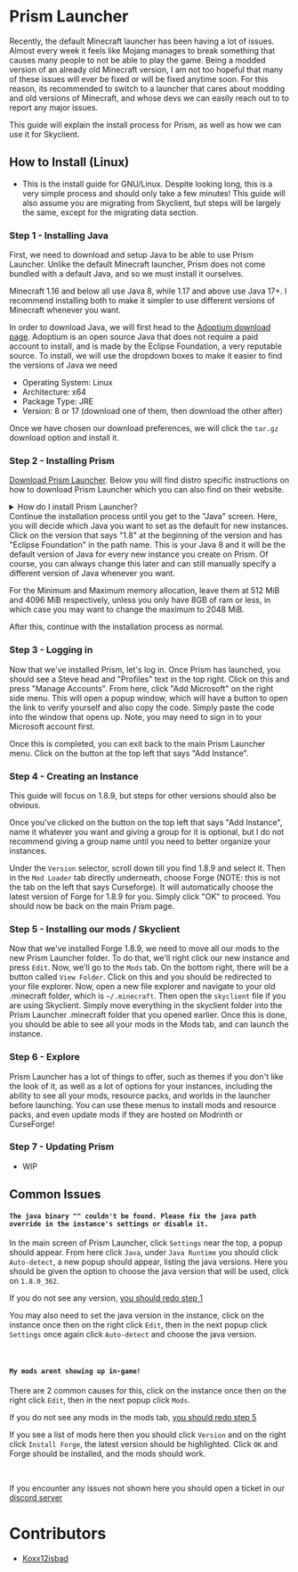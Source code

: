 # Prism Launcher

Recently, the default Minecraft launcher has been having a lot of issues. Almost every week it feels like Mojang manages to break something that causes many people to not be able to play the game. Being a modded version of an already old Minecraft version, I am not too hopeful that many of these issues will ever be fixed or will be fixed anytime soon. For this reason, its recommended to switch to a launcher that cares about modding and old versions of Minecraft, and whose devs we can easily reach out to to report any major issues.

This guide will explain the install process for Prism, as well as how we can use it for Skyclient.

## How to Install (Linux)

- This is the install guide for GNU/Linux. Despite looking long, this is a very simple process and should only take a few minutes! This guide will also assume you are migrating from Skyclient, but steps will be largely the same, except for the migrating data section.

### Step 1 - Installing Java

First, we need to download and setup Java to be able to use Prism Launcher. Unlike the default Minecraft launcher, Prism does not come bundled with a default Java, and so we must install it ourselves.

Minecraft 1.16 and below all use Java 8, while 1.17 and above use Java 17+. I recommend installing both to make it simpler to use different versions of Minecraft whenever you want.

In order to download Java, we will first head to the [Adoptium download page](https://adoptium.net/temurin/releases). Adoptium is an open source Java that does not require a paid account to install, and is made by the Eclipse Foundation, a very reputable source. To install, we will use the dropdown boxes to make it easier to find the versions of Java we need

- Operating System: Linux
- Architecture: x64
- Package Type: JRE
- Version: 8 or 17 (download one of them, then download the other after)

Once we have chosen our download preferences, we will click the `tar.gz` download option and install it.

### Step 2 - Installing Prism

[Download Prism Launcher](https://prismlauncher.org/download/linux). Below you will find distro specific instructions on how to download Prism Launcher which you can also find on their website.

<details>
<summary>How do I install Prism Launcher?</summary>
Below you will find distro specific instruction on how to install Prism.
<br>
If you don't know what distro you're using you probably shouldn't be using Linux.
    <details>
    <summary>Flatpak (most distros)</summary>
    <a class="button type-link" href="https://flathub.org/apps/details/org.prismlauncher.PrismLauncher" target="_blank">Install from FlatHub</a>
    </details>
    <details>
    <summary>Alpine Linux</summary>
    <a class="button type-link" href="https://pkgs.alpinelinux.org/packages?name=prismlauncher" target="_blank"> APK Packages</a> are available on Alpine Linux Edge for multiple architectures
    ```bash
    apk add prismlauncher
    ```
    </details>
    <details>
    <summary>Arch Linux</summary>
    There are several AUR packages available:
    <br>
<a class="button type-link" href="https://aur.archlinux.org/packages/prismlauncher" target="_blank">prismlauncher</a>
<br>
<a class="button type-link" href="https://aur.archlinux.org/packages/prismlauncher-bin" target="_blank">prismlauncher-bin</a>
<br>
<a class="button type-link" href="https://aur.archlinux.org/packages/prismlauncher-git" target="_blank">prismlauncher-git</a>
    <details>
    <summary>Installing with an AUR helper</summary>
```bash
# stable source package:
yay -S prismlauncher
# stable binary package:
yay -S prismlauncher-bin
# latest git package:
yay -S prismlauncher-git
```

If you want to use Qt 5 to build the packages instead:

```bash
# stable Qt 5 source package:
yay -S prismlauncher-qt5
# stable Qt 5 binary package:
yay -S prismlauncher-qt5-bin
# latest Qt 5 git package:
yay -S prismlauncher-qt5-git
```

You can replace yay -S with your preferred <a class="button type-link" href="https://wiki.archlinux.org/title/AUR_helpers" target="_blank">AUR helper's</a> install command.
    </details>
    <details>
    <summary>Installation using Chaotic-AUR</summary>
    If you have not already enabled the Chaotic-AUR follow their instructions on <a class="button type-link" href="https://aur.chaotic.cx/" target="_blank">https://aur.chaotic.cx/</a> to enable it.
  
```bash
# stable package:
sudo pacman -S prismlauncher
# latest git package:
sudo pacman -S prismlauncher-git
```

If you want to use Qt 5 to build the packages instead:

```bash
# stable Qt 5 package:
sudo pacman -S prismlauncher-qt5
# latest Qt 5 git package:
sudo pacman -S prismlauncher-qt5-git
```
</details>
</details>
<details>
<summary>CentOS Stream / Fedora / Red Hat Enterprise Linux</summary>
RPM packages are available on <a class="button type-link" href="https://copr.fedorainfracloud.org/coprs/g3tchoo/prismlauncher/ target="_blank">Copr</a> for x86_64 and aarch64.
If you are on an Enterprise Linux distribution (RHEL, CentOS, Rocky, etc.) and do not have the EPEL repositories enabled, please enable them <a  class="button type-link" href="https://docs.fedoraproject.org/en-US/epel/#_el9" target="_blank">here</a>.
<br>
<br>
Nightly builds are updated automatically in the <a class="button type-link" href="https://terra.fyralabs.com/" target="_blank">Terra repository</a> and built on Copr every 24 hours.

```bash
# enables the copr repo
sudo dnf copr enable g3tchoo/prismlauncher
# stable releases
sudo dnf install prismlauncher
# nightly builds
sudo dnf install prismlauncher-nightly
# stable Qt 5 releases
sudo dnf install prismlauncher-qt5
# nightly Qt 5 builds
sudo dnf install prismlauncher-qt5-nightly
```
</details>
<details>
<summary>Debian / Ubuntu</summary>
We use <a class="button type-link" href="https://docs.makedeb.org/" target="_blank">makedeb</a> for our Debian packages.<br>
Several MPR packages are available:
<br>
<a class="button type-link" href="https://mpr.makedeb.org/packages/prismlauncher" target="_blank">prismlauncher</a><br>
<a class="button type-link" href="https://mpr.makedeb.org/packages/prismlauncher-bin" target="_blank">prismlauncher-bin</a><br>
<a class="button type-link" href="https://mpr.makedeb.org/packages/prismlauncher-git" target="_blank">prismlauncher-git</a><br>
<details>
<summary>Installation using Prebuilt MPR (recommended)</summary>

```bash
curl -q 'https://proget.makedeb.org/debian-feeds/prebuilt-mpr.pub' | gpg --dearmor | sudo tee /usr/share/keyrings/prebuilt-mpr-archive-keyring.gpg 1> /dev/null
echo "deb [signed-by=/usr/share/keyrings/prebuilt-mpr-archive-keyring.gpg] https://proget.makedeb.org prebuilt-mpr $(lsb_release -cs)" | sudo tee /etc/apt/sources.list.d/prebuilt-mpr.list
sudo apt update
sudo apt install prismlauncher
```
NOTE: Prebuilt MPR only officially supports Debian 11, Ubuntu 20.04 and Ubuntu 22.04.
</details>
<details>
<summary>Installation using an MPR helper</summary>
Installing <a class="button type-link" href="https://github.com/AFK-OS/una" target="_blank">UNA</a>

```bash
bash <(curl -fsL https://github.com/AFK-OS/una/raw/main/install.sh)

una update
```

Installing Prism Launcher

```bash
# stable source package:
una install prismlauncher
# stable binary package:
una install prismlauncher-bin
# latest git package:
una install prismlauncher-git
```

You can replace una install with your preferred <a class="button type-link" href="https://docs.makedeb.org/using-the-mpr/list-of-mpr-helpers/ target="_blank">MPR helper's</a> install command.
</details>
<details>
<summary>Installation with Pacstall</summary>
Installing <a class="button type-link" href="https://pacstall.dev/" target="_blank">Pacstall</a>

```bash
sudo bash -c "$(curl -fsSL https://git.io/JsADh || wget -q https://git.io/JsADh -O -)"
```

NOTE: Pacstall is unstable on Debian, due to outdated dependencies.
<br>
<br>
Installing Prism Launcher

```bash
# latest git package:
pacstall -I prismlauncher-git
```
</details>
</details>
<details>
<summary>Gentoo</summary>
Ebuilds are available in the official Gentoo repository, under <a class="button type-link" href="https://packages.gentoo.org/packages/games-action/prismlauncher" target="_blank">games-action/prismlauncher</a> and <a class="button type-link" href="https://packages.gentoo.org/packages/games-action/prismlauncher-qt5" target="_blank">games-action/prismlauncher-qt5</a><br>
Note that, for the time being, it is not stabilized, so it's masked for `~amd64` and `~arm64` only.

```bash
sudo emaint sync -a

# If you need to unmask the package, and considering `package.accept_keywords` to be a folder.
echo ">=games-action/prismlauncher-5.0" | sudo tee -a /etc/portage/package.accept_keywords/prismlauncher
# Or do this if you want to build from the latest commit instead of a release
echo "=games-action/prismlauncher-9999 **" | sudo tee -a /etc/portage/package.accept_keywords/prismlauncher

emerge games-action/prismlauncher
```
Have fun! :)
</details>
<details>
<summary>Nix</summary>
A <a class="button type-link" href="https://github.com/PrismLauncher/PrismLauncher/blob/develop/nix/NIX.md" target="_blank">Nix derivation</a> is available.
<br>
Packages are available for all current Nix distributions.
</details>
<details>
<summary>OpenSUSE</summary>
RPM packages are available on the <a class="button type-link" href="https://download.opensuse.org/repositories/home:/getchoo/" target="_blank">Open Build Service</a>.
  
```bash
# add repository (if on leap, replace 'openSUSE_Tumbleweed' with '15.4')
zypper addrepo https://download.opensuse.org/repositories/home:getchoo/openSUSE_Tumbleweed/home:getchoo.repo
# refresh repository cache
zypper refresh
# stable releases (Qt6 version, only for Tumbleweed)
zypper install prismlauncher
# latest builds (Qt6 version, only for Tumbleweed)
zypper install prismlauncher-nightly
# stable releases (Qt5 version, available for Leap and Tumbleweed)
zypper install prismlauncher-qt5
# latest builds (avalible for Leap and Tumbleweed)
zypper install prismlauncher-qt5-nightly
```
</details>
<details>
<summary>Void Linux</summary>
Prism Launcher is available on the official Void repository.

```bash
sudo xbps-install PrismLauncher
```
</details>
</details>
Continue the installation process until you get to the "Java" screen. Here, you will decide which Java you want to set as the default for new instances. Click on the version that says "1.8" at the beginning of the version and has "Eclipse Foundation" in the path name. This is your Java 8 and it will be the default version of Java for every new instance you create on Prism. Of course, you can always change this later and can still manually specify a different version of Java whenever you want.

For the Minimum and Maximum memory allocation, leave them at 512 MiB and 4096 MiB respectively, unless you only have 8GB of ram or less, in which case you may want to change the maximum to 2048 MiB.

After this, continue with the installation process as normal.

### Step 3 - Logging in

Now that we've installed Prism, let's log in. Once Prism has launched, you should see a Steve head and "Profiles" text in the top right. Click on this and press "Manage Accounts". From here, click "Add Microsoft" on the right side menu. This will open a popup window, which will have a button to open the link to verify yourself and also copy the code. Simply paste the code into the window that opens up. Note, you may need to sign in to your Microsoft account first.

Once this is completed, you can exit back to the main Prism Launcher menu. Click on the button at the top left that says "Add Instance".

### Step 4 - Creating an Instance

This guide will focus on 1.8.9, but steps for other versions should also be obvious.

Once you've clicked on the button on the top left that says "Add Instance", name it whatever you want and giving a group for it is optional, but I do not recommend giving a group name until you need to better organize your instances.

Under the `Version` selector, scroll down till you find 1.8.9 and select it. Then in the `Mod Loader` tab directly underneath, choose Forge (NOTE: this is not the tab on the left that says Curseforge). It will automatically choose the latest version of Forge for 1.8.9 for you. Simply click "OK" to proceed. You should now be back on the main Prism page.

### Step 5 - Installing our mods / Skyclient

Now that we've installed Forge 1.8.9, we need to move all our mods to the new Prism Launcher folder. To do that, we'll right click our new instance and press `Edit`. Now, we'll go to the `Mods` tab. On the bottom right, there will be a button called `View Folder`. Click on this and you should be redirected to your file explorer. Now, open a new file explorer and navigate to your old .minecraft folder, which is `~/.minecraft`. Then open the `skyclient` file if you are using Skyclient. Simply move everything in the skyclient folder into the Prism Launcher .minecraft folder that you opened earlier. Once this is done, you should be able to see all your mods in the Mods tab, and can launch the instance.

### Step 6 - Explore

Prism Launcher has a lot of things to offer, such as themes if you don't like the look of it, as well as a lot of options for your instances, including the ability to see all your mods, resource packs, and worlds in the launcher before launching. You can use these menus to install mods and resource packs, and even update mods if they are hosted on Modrinth or CurseForge!

### Step 7 - Updating Prism

- WIP

## Common Issues

#### `The java binary "" couldn't be found. Please fix the java path override in the instance's settings or disable it.`

In the main screen of Prism Launcher, click `Settings` near the top, a popup should appear. From here click `Java`, under `Java Runtime` you should click `Auto-detect`, a new popup should appear, listing the java versions. Here you should be given the option to choose the java version that will be used, click on `1.8.0_362`.

If you do not see any version, [you should redo step 1](#step-1-installing-java)

You may also need to set the java version in the instance, click on the instance once then on the right click `Edit`, then in the next popup click `Settings` once again click `Auto-detect` and choose the java version.

<br>

#### `My mods arent showing up in-game!`

There are 2 common causes for this, click on the instance once then on the right click `Edit`, then in the next popup click `Mods`.

If you do not see any mods in the mods tab, [you should redo step 5](#step-5-installing-our-mods-skyclient)

If you see a list of mods here then you should click `Version` and on the right click `Install Forge`, the latest version should be highlighted. Click `OK` and Forge should be installed, and the mods should work.

<br>

If you encounter any issues not shown here you should open a ticket in our [discord server](https://inv.wtf/skyclient/)

# Contributors

* [Koxx12isbad](https://github.com/koxx12-dev-is-bad)
